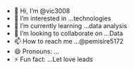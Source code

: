 - 👋 Hi, I’m @vic3008
- 👀 I’m interested in ...technologies
- 🌱 I’m currently learning ...data analysis
- 💞️ I’m looking to collaborate on ...Data
- 📫 How to reach me ...@pemisire5172
- 😄 Pronouns: ...
- ⚡ Fun fact: ...Let love leads

<!---
vic3008/vic3008 is a ✨ special ✨ repository because its `README.md` (this file) appears on your GitHub profile.
You can click the Preview link to take a look at your changes.
--->
